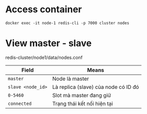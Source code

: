 # Access container
```
docker exec -it node-1 redis-cli -p 7000 cluster nodes
```

# View master - slave
redis-cluster/node1/data/nodes.conf

| Field             | Means                                |
| ----------------- | ------------------------------------ |
| `master`          | Node là master                       |
| `slave <node_id>` | Là replica (slave) của node có ID đó |
| `0-5460`          | Slot mà master đang giữ              |
| `connected`       | Trạng thái kết nối hiện tại          |

